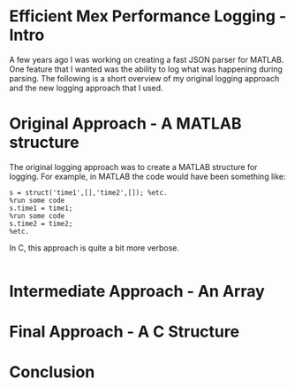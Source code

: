 # Efficient Mex Performance Logging - Intro #

A few years ago I was working on creating a fast JSON parser for MATLAB. One feature that I wanted was the ability to log what was happening during parsing. The following is a short overview of my original logging approach and the new logging approach that I used.

# Original Approach - A MATLAB structure #

The original logging approach was to create a MATLAB structure for logging. For example, in MATLAB the code would have been something like:

```
s = struct('time1',[],'time2',[]); %etc.
%run some code
s.time1 = time1;
%run some code
s.time2 = time2;
%etc.
```

In C, this approach is quite a bit more verbose.
```

```


# Intermediate Approach - An Array #


# Final Approach - A C Structure #


# Conclusion #